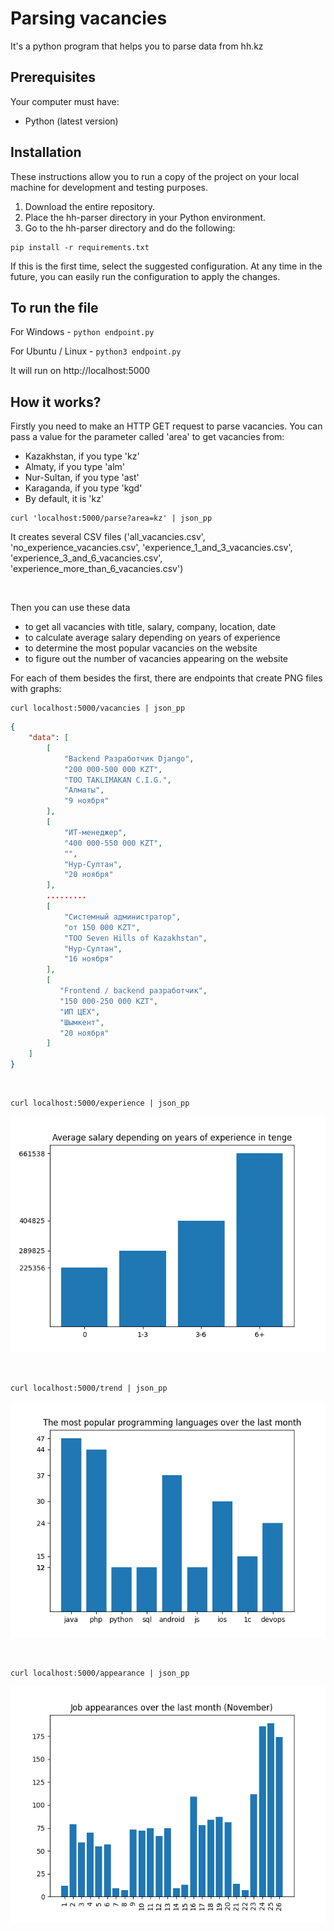 # Parsing vacancies
It's a python program that helps you to parse data from hh.kz

## Prerequisites

Your computer must have:
* Python (latest version)

## Installation

These instructions allow you to run a copy of the project on your local machine for development and testing purposes.

1. Download the entire repository.
2. Place the hh-parser directory in your Python environment.
3. Go to the hh-parser directory and do the following:
```console
pip install -r requirements.txt
```

If this is the first time, select the suggested configuration.
At any time in the future, you can easily run the configuration to apply the changes.

## To run the file

For Windows - `python endpoint.py`

For Ubuntu / Linux - `python3 endpoint.py`

It will run on http://localhost:5000

## How it works?

Firstly you need to make an HTTP GET request to parse vacancies. You can pass a value for the parameter called 'area' to get vacancies from:
* Kazakhstan, if you type 'kz'
* Almaty, if you type 'alm'
* Nur-Sultan, if you type 'ast'
* Karaganda, if you type 'kgd'
* By default, it is 'kz'

```
curl 'localhost:5000/parse?area=kz' | json_pp
```

It creates several CSV files ('all_vacancies.csv', 'no_experience_vacancies.csv', 'experience_1_and_3_vacancies.csv', 'experience_3_and_6_vacancies.csv', 'experience_more_than_6_vacancies.csv')

<br/>

Then you can use these data
* to get all vacancies with title, salary, company, location, date
* to calculate average salary depending on years of experience
* to determine the most popular vacancies on the website
* to figure out the number of vacancies appearing on the website

For each of them besides the first, there are endpoints that create PNG files with graphs:

```console
curl localhost:5000/vacancies | json_pp
```

```json
{
    "data": [
        [
            "Backend Разработчик Django",
            "200 000-500 000 KZT",
            "ТОО TAKLIMAKAN C.I.G.",
            "Алматы",
            "9 ноября"
        ],
        [
            "ИТ-менеджер",
            "400 000-550 000 KZT",
            "",
            "Нур-Султан",
            "20 ноября"
        ],
        .........
        [
            "Системный администратор",
            "от 150 000 KZT",
            "ТОО Seven Hills of Kazakhstan",
            "Нур-Султан",
            "16 ноября"
        ],
        [
           "Frontend / backend разработчик",
           "150 000-250 000 KZT",
           "ИП ЦЕХ",
           "Шымкент",
           "20 ноября"
        ]
    ]
}
```

<br/>

```console
curl localhost:5000/experience | json_pp
```

![alt text](files/experience.png)

<br/>

```console
curl localhost:5000/trend | json_pp
```

![alt text](files/trends.png)

<br/>

```console
curl localhost:5000/appearance | json_pp
```

![alt text](files/appearance.png)
